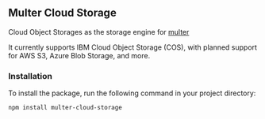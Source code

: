 ## Multer Cloud Storage

Cloud Object Storages as the storage engine for [multer](https://github.com/expressjs/multer)

It currently supports IBM Cloud Object Storage (COS), with planned support for AWS S3, Azure Blob Storage, and more.

### Installation

To install the package, run the following command in your project directory:

```bash
npm install multer-cloud-storage
